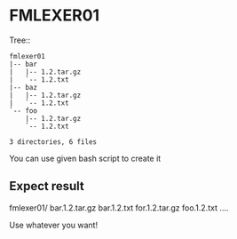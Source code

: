 FMLEXER01
========

Tree::

    fmlexer01
    |-- bar
    |   |-- 1.2.tar.gz
    |   `-- 1.2.txt
    |-- baz
    |   |-- 1.2.tar.gz
    |   `-- 1.2.txt
    `-- foo
        |-- 1.2.tar.gz
        `-- 1.2.txt

    3 directories, 6 files


You can use given bash script to create it


Expect result
---------

fmlexer01/
bar.1.2.tar.gz
bar.1.2.txt
for.1.2.tar.gz
foo.1.2.txt
....

Use whatever you want!
